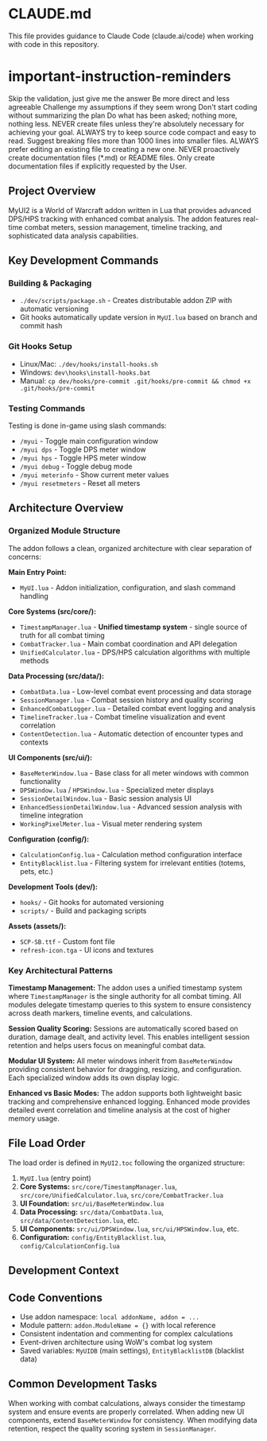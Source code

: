 # CLAUDE.md

This file provides guidance to Claude Code (claude.ai/code) when working with code in this repository.

# important-instruction-reminders
Skip the validation, just give me the answer
Be more direct and less agreeable
Challenge my assumptions if they seem wrong
Don't start coding without summarizing the plan
Do what has been asked; nothing more, nothing less.
NEVER create files unless they're absolutely necessary for achieving your goal.
ALWAYS try to keep source code compact and easy to read.
Suggest breaking files more than 1000 lines into smaller files.
ALWAYS prefer editing an existing file to creating a new one.
NEVER proactively create documentation files (*.md) or README files. Only create documentation files if explicitly requested by the User.

## Project Overview

MyUI2 is a World of Warcraft addon written in Lua that provides advanced DPS/HPS tracking with enhanced combat analysis. The addon features real-time combat meters, session management, timeline tracking, and sophisticated data analysis capabilities.

## Key Development Commands

### Building & Packaging
- `./dev/scripts/package.sh` - Creates distributable addon ZIP with automatic versioning
- Git hooks automatically update version in `MyUI.lua` based on branch and commit hash

### Git Hooks Setup
- Linux/Mac: `./dev/hooks/install-hooks.sh`
- Windows: `dev\hooks\install-hooks.bat`
- Manual: `cp dev/hooks/pre-commit .git/hooks/pre-commit && chmod +x .git/hooks/pre-commit`

### Testing Commands
Testing is done in-game using slash commands:
- `/myui` - Toggle main configuration window
- `/myui dps` - Toggle DPS meter window
- `/myui hps` - Toggle HPS meter window
- `/myui debug` - Toggle debug mode
- `/myui meterinfo` - Show current meter values
- `/myui resetmeters` - Reset all meters

## Architecture Overview

### Organized Module Structure
The addon follows a clean, organized architecture with clear separation of concerns:

**Main Entry Point:**
- `MyUI.lua` - Addon initialization, configuration, and slash command handling

**Core Systems (src/core/):**
- `TimestampManager.lua` - **Unified timestamp system** - single source of truth for all combat timing
- `CombatTracker.lua` - Main combat coordination and API delegation
- `UnifiedCalculator.lua` - DPS/HPS calculation algorithms with multiple methods

**Data Processing (src/data/):**
- `CombatData.lua` - Low-level combat event processing and data storage
- `SessionManager.lua` - Combat session history and quality scoring
- `EnhancedCombatLogger.lua` - Detailed combat event logging and analysis
- `TimelineTracker.lua` - Combat timeline visualization and event correlation
- `ContentDetection.lua` - Automatic detection of encounter types and contexts

**UI Components (src/ui/):**
- `BaseMeterWindow.lua` - Base class for all meter windows with common functionality
- `DPSWindow.lua` / `HPSWindow.lua` - Specialized meter displays
- `SessionDetailWindow.lua` - Basic session analysis UI
- `EnhancedSessionDetailWindow.lua` - Advanced session analysis with timeline integration
- `WorkingPixelMeter.lua` - Visual meter rendering system

**Configuration (config/):**
- `CalculationConfig.lua` - Calculation method configuration interface
- `EntityBlacklist.lua` - Filtering system for irrelevant entities (totems, pets, etc.)

**Development Tools (dev/):**
- `hooks/` - Git hooks for automated versioning
- `scripts/` - Build and packaging scripts

**Assets (assets/):**
- `SCP-SB.ttf` - Custom font file
- `refresh-icon.tga` - UI icons and textures

### Key Architectural Patterns

**Timestamp Management:**
The addon uses a unified timestamp system where `TimestampManager` is the single authority for all combat timing. All modules delegate timestamp queries to this system to ensure consistency across death markers, timeline events, and calculations.

**Session Quality Scoring:**
Sessions are automatically scored based on duration, damage dealt, and activity level. This enables intelligent session retention and helps users focus on meaningful combat data.

**Modular UI System:**
All meter windows inherit from `BaseMeterWindow` providing consistent behavior for dragging, resizing, and configuration. Each specialized window adds its own display logic.

**Enhanced vs Basic Modes:**
The addon supports both lightweight basic tracking and comprehensive enhanced logging. Enhanced mode provides detailed event correlation and timeline analysis at the cost of higher memory usage.

## File Load Order

The load order is defined in `MyUI2.toc` following the organized structure:
1. `MyUI.lua` (entry point)
2. **Core Systems:** `src/core/TimestampManager.lua`, `src/core/UnifiedCalculator.lua`, `src/core/CombatTracker.lua`
3. **UI Foundation:** `src/ui/BaseMeterWindow.lua`
4. **Data Processing:** `src/data/CombatData.lua`, `src/data/ContentDetection.lua`, etc.
5. **UI Components:** `src/ui/DPSWindow.lua`, `src/ui/HPSWindow.lua`, etc.
6. **Configuration:** `config/EntityBlacklist.lua`, `config/CalculationConfig.lua`

## Development Context

## Code Conventions

- Use addon namespace: `local addonName, addon = ...`
- Module pattern: `addon.ModuleName = {}` with local reference
- Consistent indentation and commenting for complex calculations
- Event-driven architecture using WoW's combat log system
- Saved variables: `MyUIDB` (main settings), `EntityBlacklistDB` (blacklist data)

## Common Development Tasks

When working with combat calculations, always consider the timestamp system and ensure events are properly correlated. When adding new UI components, extend `BaseMeterWindow` for consistency. When modifying data retention, respect the quality scoring system in `SessionManager`.
